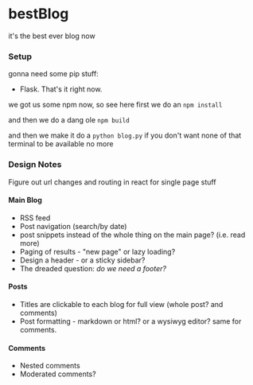 # bestBlog
it's the best ever blog now


### Setup
gonna need some pip stuff:
- Flask. That's it right now.

we got us some npm now, so see here first we do an `npm install`

and then we do a dang ole `npm build`

and then we make it do a `python blog.py` if you don't want none of that terminal to be available no more

### Design Notes

Figure out url changes and routing in react for single page stuff

#### Main Blog
- RSS feed
- Post navigation (search/by date)
- post  snippets instead of the whole thing on the main page? (i.e. read more)
- Paging of results - "new page" or lazy loading?
- Design a header - or a sticky sidebar?
- The dreaded question: *do we need a footer?*

#### Posts
- Titles are clickable to each blog for full view (whole post? and comments)
- Post formatting - markdown or html? or a wysiwyg editor? same for comments.

#### Comments
- Nested comments
- Moderated comments?
